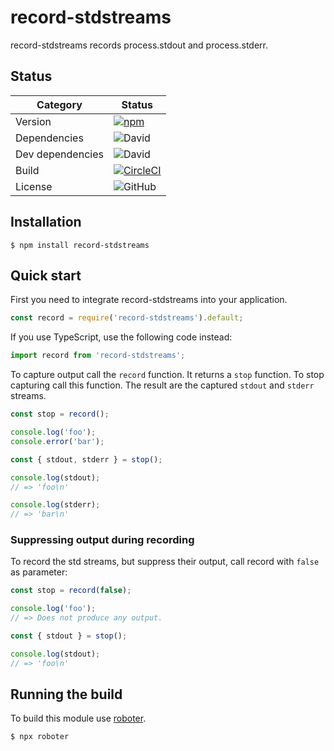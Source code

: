 # record-stdstreams

record-stdstreams records process.stdout and process.stderr.

## Status

| Category         | Status                                                                                                                                                         |
| ---------------- | -------------------------------------------------------------------------------------------------------------------------------------------------------------- |
| Version          | [![npm](https://img.shields.io/npm/v/record-stdstreams)](https://www.npmjs.com/package/record-stdstreams)                                                      |
| Dependencies     | ![David](https://img.shields.io/david/thenativeweb/record-stdstreams)                                                                                          |
| Dev dependencies | ![David](https://img.shields.io/david/dev/thenativeweb/record-stdstreams)                                                                                      |
| Build            | [![CircleCI](https://img.shields.io/circleci/build/github/thenativeweb/record-stdstreams)](https://circleci.com/gh/thenativeweb/record-stdstreams/tree/master) |
| License          | ![GitHub](https://img.shields.io/github/license/thenativeweb/record-stdstreams)                                                                                |

## Installation

```shell
$ npm install record-stdstreams
```

## Quick start

First you need to integrate record-stdstreams into your application.

```javascript
const record = require('record-stdstreams').default;
```

If you use TypeScript, use the following code instead:

```typescript
import record from 'record-stdstreams';
```

To capture output call the `record` function. It returns a `stop` function. To stop capturing call this function. The result are the captured `stdout` and `stderr` streams.

```javascript
const stop = record();

console.log('foo');
console.error('bar');

const { stdout, stderr } = stop();

console.log(stdout);
// => 'foo\n'

console.log(stderr);
// => 'bar\n'
```

### Suppressing output during recording

To record the std streams, but suppress their output, call record with `false` as parameter:

```javascript
const stop = record(false);

console.log('foo');
// => Does not produce any output.

const { stdout } = stop();

console.log(stdout);
// => 'foo\n'
```

## Running the build

To build this module use [roboter](https://www.npmjs.com/package/roboter).

```shell
$ npx roboter
```
